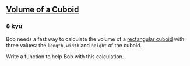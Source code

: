 <h2><a href=https://www.codewars.com/kata/58261acb22be6e2ed800003a/train/python target="_blank">Volume of a Cuboid</a></h2><h3>8 kyu</h3><p>Bob needs a fast way to calculate the volume of a <a href="https://en.wikipedia.org/wiki/Rectangular_cuboid" data-turbolinks="false" target="_blank">rectangular cuboid</a> with three values: the <code>length</code>, <code>width</code> and <code>height</code> of the cuboid.</p><p>Write a function to help Bob with this calculation.</p>